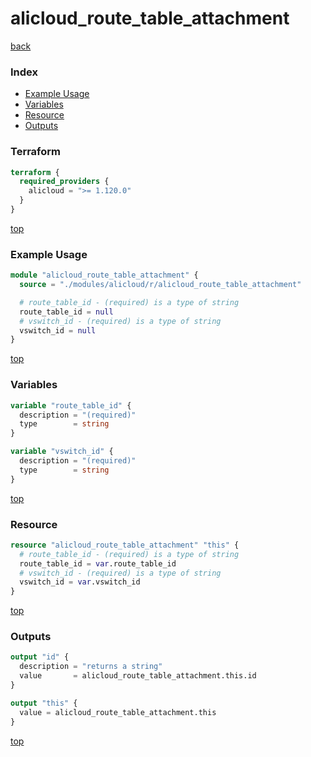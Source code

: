 # alicloud_route_table_attachment

[back](../alicloud.md)

### Index

- [Example Usage](#example-usage)
- [Variables](#variables)
- [Resource](#resource)
- [Outputs](#outputs)

### Terraform

```terraform
terraform {
  required_providers {
    alicloud = ">= 1.120.0"
  }
}
```

[top](#index)

### Example Usage

```terraform
module "alicloud_route_table_attachment" {
  source = "./modules/alicloud/r/alicloud_route_table_attachment"

  # route_table_id - (required) is a type of string
  route_table_id = null
  # vswitch_id - (required) is a type of string
  vswitch_id = null
}
```

[top](#index)

### Variables

```terraform
variable "route_table_id" {
  description = "(required)"
  type        = string
}

variable "vswitch_id" {
  description = "(required)"
  type        = string
}
```

[top](#index)

### Resource

```terraform
resource "alicloud_route_table_attachment" "this" {
  # route_table_id - (required) is a type of string
  route_table_id = var.route_table_id
  # vswitch_id - (required) is a type of string
  vswitch_id = var.vswitch_id
}
```

[top](#index)

### Outputs

```terraform
output "id" {
  description = "returns a string"
  value       = alicloud_route_table_attachment.this.id
}

output "this" {
  value = alicloud_route_table_attachment.this
}
```

[top](#index)